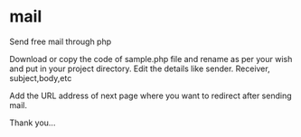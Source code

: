# mail
Send free mail through php

Download or copy the code of sample.php file and rename as per your wish and put in your project directory.
Edit the details like sender. Receiver, subject,body,etc

Add the URL address of next page where you want to redirect after sending mail.


Thank you...
